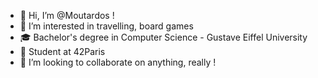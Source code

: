 - 👋 Hi, I’m @Moutardos !
- 👀 I’m interested in travelling, board games
- 🎓 Bachelor's degree in Computer Science - Gustave Eiffel University
- 🌱 Student at 42Paris
- 💞️ I’m looking to collaborate on anything, really !
